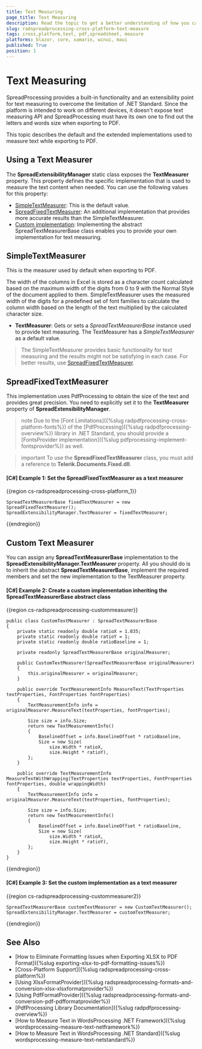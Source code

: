 ```yaml
---
title: Text Measuring
page_title: Text Measuring
description: Read the topic to get a better understanding of how you can control the way the text is measured when exporting spreadsheets to PDF using SpreadProcessing for .NET Standard.
slug: radspreadprocessing-cross-platform-text-measure
tags: cross,platform,text, pdf,spreadsheet, measure
platforms: blazor, core, xamarin, winui, maui
published: True
position: 1
---
```


# Text Measuring

SpreadProcessing provides a built-in functionality and an extensibility point for text measuring to overcome the limitation of .NET Standard. Since the platform is intended to work on different devices, it doesn't expose text measuring API and SpreadProcessing must have its own one to find out the letters and words size when exporting to PDF.

This topic describes the default and the extended implementations used to measure text while exporting to PDF.

## Using a Text Measurer

The **SpreadExtensibilityManager** static class exposes the **TextMeasurer** property. This property defines the specific implementation that is used to measure the text content when needed. You can use the following values for this property:

- [SimpleTextMeasurer](#simpletextmeasurer): This is the default value.
- [SpreadFixedTextMeasurer](#spreadfixedtextmeasurer): An additional implementation that provides more accurate results than the SimpleTextMeasurer.
- [Custom implementation](#custom-text-measurer): Implementing the abstract SpreadTextMeasurerBase class enables you to provide your own implementation for text measuring.

## SimpleTextMeasurer

This is the measurer used by default when exporting to PDF.

The width of the columns in Excel is stored as a character count calculated based on the maximum width of the digits from 0 to 9 with the Normal Style of the document applied to them. SimpleTextMeasurer uses the measured width of the digits for a predefined set of font families to calculate the column width based on the length of the text multiplied by the calculated character size. 

* **TextMeasurer**: Gets or sets a *SpreadTextMeasurerBase* instance used to provide text measuring. The TextMeasurer has a *SimpleTextMeasurer* as a default value.

> The SimpleTextMeasurer provides basic functionality for text measuring and the results might not be satisfying in each case. For better results, use [SpreadFixedTextMeasurer](#spreadfixedtextmeasurer).

## SpreadFixedTextMeasurer

This implementation uses PdfProcessing to obtain the size of the text and provides great precision. You need to explicitly set it to the **TextMeasurer** property of **SpreadExtensibilityManager**.

>note Due to the [Font Limitations]({%slug radpdfprocessing-cross-platform-fonts%}) of the [PdfProcessing]({%slug radpdfprocessing-overview%}) library in .NET Standard, you should provide a [FontsProvider implementation]({%slug pdfprocessing-implement-fontsprovider%}) as well.

>important To use the **SpreadFixedTextMeasurer** class, you must add a reference to **Telerik.Documents.Fixed.dll**.

#### [C#] Example 1: Set the SpreadFixedTextMeasurer as a text measurer

{{region cs-radspreadprocessing-cross-platform_1}}

    SpreadTextMeasurerBase fixedTextMeasurer = new SpreadFixedTextMeasurer();
    SpreadExtensibilityManager.TextMeasurer = fixedTextMeasurer;
{{endregion}}

## Custom Text Measurer

You can assign any **SpreadTextMeasurerBase** implementation to the **SpreadExtensibilityManager.TextMeasurer** property. All you should do is to inherit the abstract **SpreadTextMeasurerBase**, implement the required members and set the new implementation to the TextMeasurer property.

#### **[C#] Example 2: Create a custom implementation inheriting the SpreadTextMeasurerBase abstract class**

{{region cs-radspreadprocessing-custommeasurer}}

    public class CustomTextMeasurer : SpreadTextMeasurerBase 
    { 
        private static readonly double ratioX = 1.035; 
        private static readonly double ratioY = 1; 
        private static readonly double ratioBaseline = 1; 
     
        private readonly SpreadTextMeasurerBase originalMeasurer; 
     
        public CustomTextMeasurer(SpreadTextMeasurerBase originalMeasurer) 
        { 
            this.originalMeasurer = originalMeasurer; 
        } 
     
        public override TextMeasurementInfo MeasureText(TextProperties textProperties, FontProperties fontProperties) 
        { 
            TextMeasurementInfo info = originalMeasurer.MeasureText(textProperties, fontProperties); 
     
            Size size = info.Size; 
            return new TextMeasurementInfo() 
            { 
                BaselineOffset = info.BaselineOffset * ratioBaseline, 
                Size = new Size( 
                    size.Width * ratioX, 
                    size.Height * ratioY), 
            }; 
        } 
     
        public override TextMeasurementInfo MeasureTextWithWrapping(TextProperties textProperties, FontProperties fontProperties, double wrappingWidth) 
        { 
            TextMeasurementInfo info = originalMeasurer.MeasureText(textProperties, fontProperties); 
     
            Size size = info.Size; 
            return new TextMeasurementInfo() 
            { 
                BaselineOffset = info.BaselineOffset * ratioBaseline, 
                Size = new Size( 
                    size.Width * ratioX, 
                    size.Height * ratioY), 
            }; 
        } 
    } 
{{endregion}}


#### **[C#] Example 3: Set the custom implementation as a text measurer**

{{region cs-radspreadprocessing-custommeasurer2}}

    SpreadTextMeasurerBase customTextMeasurer = new CustomTextMeasurer(); 
    SpreadExtensibilityManager.TextMeasurer = customTextMeasurer; 
{{endregion}}


## See Also
 * [How to Eliminate Formatting Issues when Exporting XLSX to PDF Format]({%slug exporting-xlsx-to-pdf-formatting-issues%})
 * [Cross-Platform Support]({%slug radspreadprocessing-cross-platform%})
 * [Using XlsxFormatProvider]({%slug radspreadprocessing-formats-and-conversion-xlsx-xlsxformatprovider%})
 * [Using PdfFormatProvider]({%slug radspreadprocessing-formats-and-conversion-pdf-pdfformatprovider%})
 * [PdfProcessing Library Documentation]({%slug radpdfprocessing-overview%})
 * [How to Measure Text in WordsProcessing .NET Framework]({%slug wordsprocessing-measure-text-netframework%})
 * [How to Measure Text in WordsProcessing .NET Standard]({%slug wordsprocessing-measure-text-netstandard%})
